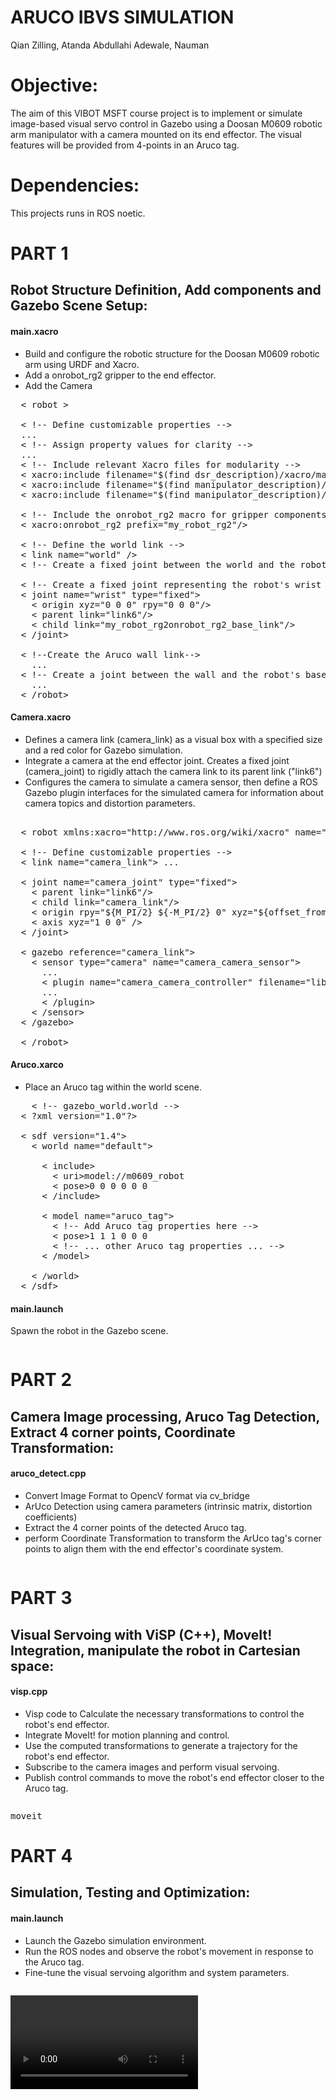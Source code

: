 # ARUCO IBVS SIMULATION
 Qian Zilling, Atanda Abdullahi Adewale, Nauman <br>


# Objective:
The aim of this VIBOT MSFT course project is to implement or simulate image-based visual servo control in Gazebo using a Doosan M0609 robotic arm manipulator with a camera mounted on its end effector. The visual features will be provided from 4-points in an Aruco tag.

# Dependencies:
This projects runs in ROS noetic.

# PART 1
## Robot Structure Definition, Add components and Gazebo Scene Setup:

#### main.xacro
- Build and configure the robotic structure for the Doosan M0609 robotic arm using URDF and Xacro.
- Add a onrobot_rg2 gripper to the end effector.
- Add the Camera 

<pre>
  < robot >
  
  < !-- Define customizable properties -->
  ...
  < !-- Assign property values for clarity -->
  ...
  < !-- Include relevant Xacro files for modularity -->
  < xacro:include filename="$(find dsr_description)/xacro/macro.m0609.white.xacro" />
  < xacro:include filename="$(find manipulator_description)/urdf/onrobot_rg2_model_macro.xacro" />
  < xacro:include filename="$(find manipulator_description)/urdf/camera.xacro" />

  < !-- Include the onrobot_rg2 macro for gripper components -->
  < xacro:onrobot_rg2 prefix="my_robot_rg2"/>
    
  < !-- Define the world link -->
  < link name="world" />
  < !-- Create a fixed joint between the world and the robot's base -->
  
  < !-- Create a fixed joint representing the robot's wrist (effector) -->
  < joint name="wrist" type="fixed">
    < origin xyz="0 0 0" rpy="0 0 0"/>
    < parent link="link6"/>
    < child link="my_robot_rg2onrobot_rg2_base_link"/>
  < /joint>

  < !--Create the Aruco wall link-->
    ...
  < !-- Create a joint between the wall and the robot's base -->
    ...
  < /robot>
</pre>


#### Camera.xacro 
- Defines a camera link (camera_link) as a visual box with a specified size and a red color for Gazebo simulation.
- Integrate a camera at the end effector joint. Creates a fixed joint (camera_joint) to rigidly attach the camera link to its parent link ("link6")
- Configures the camera to simulate a camera sensor, then define a ROS Gazebo plugin interfaces for the simulated camera for information about camera topics and distortion parameters.

<pre>

  < robot xmlns:xacro="http://www.ros.org/wiki/xacro" name="kinova">
    
  < !-- Define customizable properties -->
  < link name="camera_link"> ... </link>

  < joint name="camera_joint" type="fixed">
    < parent link="link6"/>
    < child link="camera_link"/>
    < origin rpy="${M_PI/2} ${-M_PI/2} 0" xyz="${offset_from_link_x} ${offset_from_link_y} ${offset_from_link_z}"/>
    < axis xyz="1 0 0" />
  < /joint>

  < gazebo reference="camera_link">
    < sensor type="camera" name="camera_camera_sensor">
      ...
      < plugin name="camera_camera_controller" filename="libgazebo_ros_camera.so">
      ...
      < /plugin>
    < /sensor>
  < /gazebo>

  < /robot>
</pre>

#### Aruco.xarco
- Place an Aruco tag within the world scene.
<pre>
    < !-- gazebo_world.world -->
  < ?xml version="1.0"?>
 
  < sdf version="1.4">
    < world name="default">

      < include>
        < uri>model://m0609_robot</uri>
        < pose>0 0 0 0 0 0</pose>
      < /include>
  
      < model name="aruco_tag">
        < !-- Add Aruco tag properties here -->
        < pose>1 1 1 0 0 0</pose>
        < !-- ... other Aruco tag properties ... -->
      < /model>
  
    < /world>
  < /sdf>
</pre>

#### main.launch
Spawn the robot in the Gazebo scene.
<pre></pre>

# PART 2
## Camera Image processing, Aruco Tag Detection, Extract 4 corner points, Coordinate Transformation: 

#### aruco_detect.cpp
- Convert Image Format to OpencV format via cv_bridge
- ArUco Detection using camera parameters (intrinsic matrix, distortion coefficients)
- Extract the 4 corner points of the detected Aruco tag.
- perform Coordinate Transformation to transform the ArUco tag's corner points to align them with the end effector's coordinate system.

<pre>
</pre>

# PART 3
## Visual Servoing with ViSP (C++), MoveIt! Integration, manipulate the robot in Cartesian space:

#### visp.cpp
- Visp code to Calculate the necessary transformations to control the robot's end effector.
- Integrate MoveIt! for motion planning and control.
- Use the computed transformations to generate a trajectory for the robot's end effector.
- Subscribe to the camera images and perform visual servoing.
- Publish control commands to move the robot's end effector closer to the Aruco tag.

<pre>
</pre>

<pre>moveit</pre>

# PART 4
## Simulation, Testing and Optimization:

#### main.launch
- Launch the Gazebo simulation environment.
- Run the ROS nodes and observe the robot's movement in response to the Aruco tag.
- Fine-tune the visual servoing algorithm and system parameters.

<pre></pre>


<video>
 
</video>

